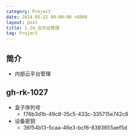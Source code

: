 ```yaml
---
category: Project
date: 2024-05-22 09:00:00 +0800
layout: post
title: 1-24_云平台管理
tag: Project
---
```

## 简介

+ 内部云平台管理

## gh-rk-1027

+ 盒子序列号
  + f76b3d1b-49c8-35c5-433c-335715e742c8
+ 设备密钥
  + 36f54b13-5caa-46e3-bcf6-8393655aef5d